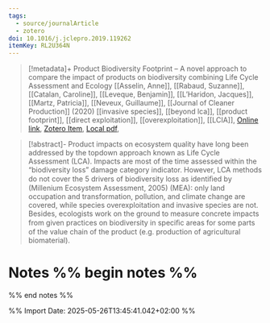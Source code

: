 ```yaml
---
tags:
  - source/journalArticle
  - zotero
doi: 10.1016/j.jclepro.2019.119262
itemKey: RL2U364N
---
```

>[!metadata]+
> Product Biodiversity Footprint – A novel approach to compare the impact of products on biodiversity combining Life Cycle Assessment and Ecology
> [[Asselin, Anne]], [[Rabaud, Suzanne]], [[Catalan, Caroline]], [[Leveque, Benjamin]], [[L’Haridon, Jacques]], [[Martz, Patricia]], [[Neveux, Guillaume]], 
> [[Journal of Cleaner Production]] (2020)
> [[invasive species]], [[beyond lca]], [[product footprint]], [[direct exploitation]], [[overexploitation]], [[LCIA]], 
> [Online link](https://linkinghub.elsevier.com/retrieve/pii/S0959652619341320), [Zotero Item](zotero://select/library/items/RL2U364N), [Local pdf](file://C:/Users/aburg/Documents/references/zotero/storage/NBR8V8SX/Asselin2020_ProductBiodiversity.pdf), 

>[!abstract]-
>Product impacts on ecosystem quality have long been addressed by the topdown approach known as Life Cycle Assessment (LCA). Impacts are most of the time assessed within the “biodiversity loss” damage category indicator. However, LCA methods do not cover the 5 drivers of biodiversity loss as identiﬁed by (Millenium Ecosystem Assessment, 2005) (MEA): only land occupation and transformation, pollution, and climate change are covered, while species overexploitation and invasive species are not. Besides, ecologists work on the ground to measure concrete impacts from given practices on biodiversity in speciﬁc areas for some parts of the value chain of the product (e.g. production of agricultural biomaterial).

# Notes %% begin notes %%

%% end notes %%




%% Import Date: 2025-05-26T13:45:41.042+02:00 %%
